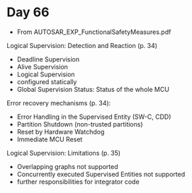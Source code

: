 # Day 66

* From AUTOSAR\_EXP\_FunctionalSafetyMeasures.pdf

Logical Supervision: Detection and Reaction (p. 34)
* Deadline Supervision
* Alive Supervision
* Logical Supervision
* configured statically
* Global Supervision Status: Status of the whole MCU

Error recovery mechanisms (p. 34):
* Error Handling in the Supervised Entity (SW-C, CDD)
* Partition Shutdown (non-trusted partitions)
* Reset by Hardware Watchdog
* Immediate MCU Reset

Logical Supervision: Limitations (p. 35)
* Overlapping graphs not supported
* Concurrently executed Supervised Entities not supported
* further responsibilities for integrator code
